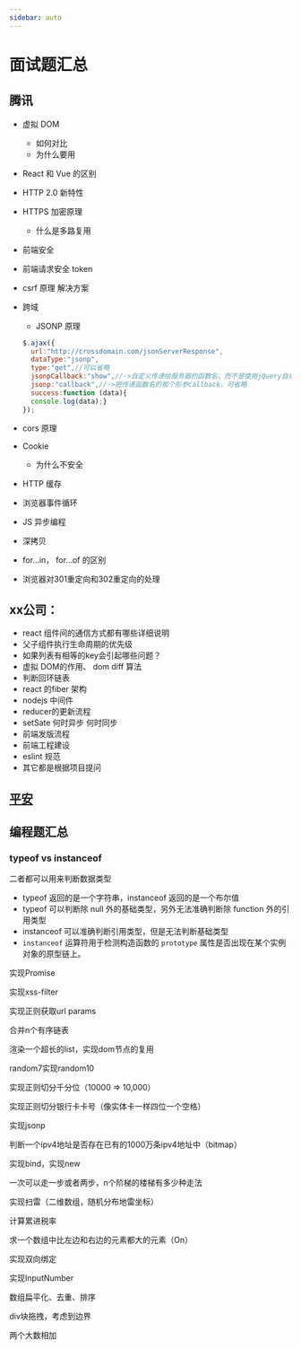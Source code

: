 ```yaml
---
sidebar: auto
---
```

# 面试题汇总
## 腾讯

+ 虚拟 DOM 
  + 如何对比
  + 为什么要用

+ React 和 Vue 的区别

+ HTTP 2.0 新特性

+ HTTPS 加密原理
  + 什么是多路复用
+  前端安全
  + 前端请求安全 token 
  + csrf 原理 解决方案

+ 跨域
  + JSONP 原理

  ```js
  $.ajax({
    url:"http://crossdomain.com/jsonServerResponse",
    dataType:"jsonp",
    type:"get",//可以省略
    jsonpCallback:"show",//->自定义传递给服务器的函数名，而不是使用jQuery自动生成的，可省略
    jsonp:"callback",//->把传递函数名的那个形参callback，可省略
    success:function (data){
    console.log(data);}
  });
  
  ```

  

+ cors 原理

+ Cookie

  + 为什么不安全

+ HTTP 缓存

+ 浏览器事件循环

+ JS 异步编程

+ 深拷贝

+ for...in， for...of 的区别


+ 浏览器对301重定向和302重定向的处理


## xx公司：
+ react 组件间的通信方式都有哪些详细说明
+ 父子组件执行生命周期的优先级
+ 如果列表有相等的key会引起哪些问题？
+ 虚拟 DOM的作用、  dom diff 算法 
+ 判断回环链表
+ react 的fiber 架构
+ nodejs 中间件
+ reducer的更新流程
+ setSate 何时异步 何时同步
+ 前端发版流程
+ 前端工程建设
+ eslint 规范
+ 其它都是根据项目提问

## [平安](./面试pa.md)





## 编程题汇总

### typeof vs instanceof

二者都可以用来判断数据类型

+ typeof 返回的是一个字符串，instanceof 返回的是一个布尔值
+ typeof 可以判断除 null 外的基础类型，另外无法准确判断除 function 外的引用类型
+ instanceof 可以准确判断引用类型，但是无法判断基础类型
+ `instanceof` 运算符用于检测构造函数的 `prototype` 属性是否出现在某个实例对象的原型链上。 



实现Promise

实现xss-filter

实现正则获取url params

合并n个有序链表

渲染一个超长的list，实现dom节点的复用

random7实现random10

实现正则切分千分位（10000 => 10,000）

实现正则切分银行卡卡号（像实体卡一样四位一个空格）

实现jsonp

判断一个ipv4地址是否存在已有的1000万条ipv4地址中（bitmap）

实现bind，实现new

一次可以走一步或者两步，n个阶梯的楼梯有多少种走法

实现扫雷（二维数组，随机分布地雷坐标）

计算累进税率

求一个数组中比左边和右边的元素都大的元素（On）

实现双向绑定

实现InputNumber

数组扁平化、去重、排序

div块拖拽，考虑到边界

两个大数相加